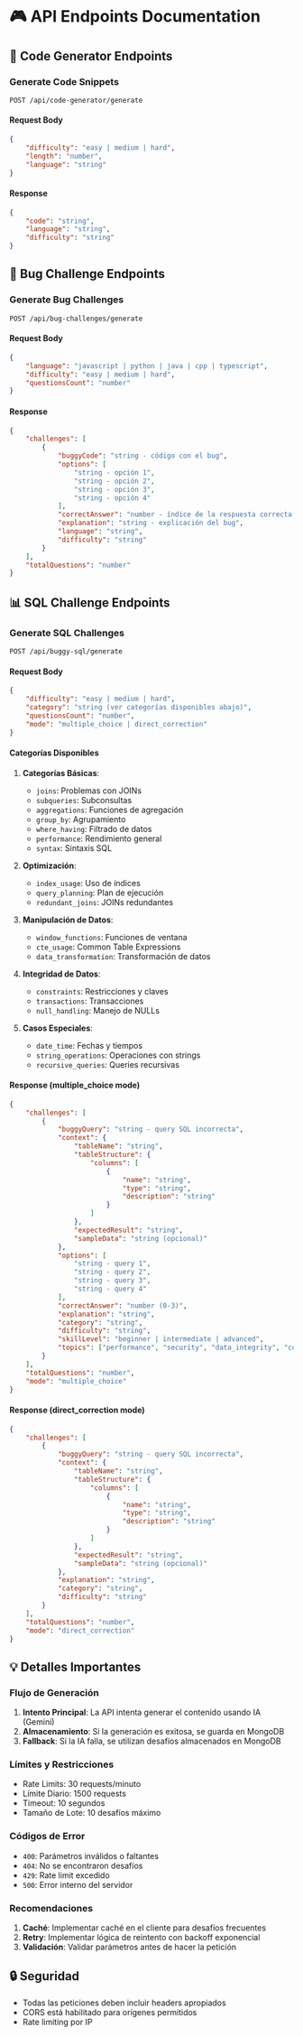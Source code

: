 # 🎮 API Endpoints Documentation

## 🚀 Code Generator Endpoints

### Generate Code Snippets
```http
POST /api/code-generator/generate
```

#### Request Body
```json
{
    "difficulty": "easy | medium | hard",
    "length": "number",
    "language": "string"
}
```

#### Response
```json
{
    "code": "string",
    "language": "string",
    "difficulty": "string"
}
```

## 🐛 Bug Challenge Endpoints

### Generate Bug Challenges
```http
POST /api/bug-challenges/generate
```

#### Request Body
```json
{
    "language": "javascript | python | java | cpp | typescript",
    "difficulty": "easy | medium | hard",
    "questionsCount": "number"
}
```

#### Response
```json
{
    "challenges": [
        {
            "buggyCode": "string - código con el bug",
            "options": [
                "string - opción 1",
                "string - opción 2",
                "string - opción 3",
                "string - opción 4"
            ],
            "correctAnswer": "number - índice de la respuesta correcta (0-3)",
            "explanation": "string - explicación del bug",
            "language": "string",
            "difficulty": "string"
        }
    ],
    "totalQuestions": "number"
}
```

## 📊 SQL Challenge Endpoints

### Generate SQL Challenges
```http
POST /api/buggy-sql/generate
```

#### Request Body
```json
{
    "difficulty": "easy | medium | hard",
    "category": "string (ver categorías disponibles abajo)",
    "questionsCount": "number",
    "mode": "multiple_choice | direct_correction"
}
```

#### Categorías Disponibles

1. **Categorías Básicas**:
   - `joins`: Problemas con JOINs
   - `subqueries`: Subconsultas
   - `aggregations`: Funciones de agregación
   - `group_by`: Agrupamiento
   - `where_having`: Filtrado de datos
   - `performance`: Rendimiento general
   - `syntax`: Sintaxis SQL

2. **Optimización**:
   - `index_usage`: Uso de índices
   - `query_planning`: Plan de ejecución
   - `redundant_joins`: JOINs redundantes

3. **Manipulación de Datos**:
   - `window_functions`: Funciones de ventana
   - `cte_usage`: Common Table Expressions
   - `data_transformation`: Transformación de datos

4. **Integridad de Datos**:
   - `constraints`: Restricciones y claves
   - `transactions`: Transacciones
   - `null_handling`: Manejo de NULLs

5. **Casos Especiales**:
   - `date_time`: Fechas y tiempos
   - `string_operations`: Operaciones con strings
   - `recursive_queries`: Queries recursivas

#### Response (multiple_choice mode)
```json
{
    "challenges": [
        {
            "buggyQuery": "string - query SQL incorrecta",
            "context": {
                "tableName": "string",
                "tableStructure": {
                    "columns": [
                        {
                            "name": "string",
                            "type": "string",
                            "description": "string"
                        }
                    ]
                },
                "expectedResult": "string",
                "sampleData": "string (opcional)"
            },
            "options": [
                "string - query 1",
                "string - query 2",
                "string - query 3",
                "string - query 4"
            ],
            "correctAnswer": "number (0-3)",
            "explanation": "string",
            "category": "string",
            "difficulty": "string",
            "skillLevel": "beginner | intermediate | advanced",
            "topics": ["performance", "security", "data_integrity", "code_style", "best_practices", "optimization"]
        }
    ],
    "totalQuestions": "number",
    "mode": "multiple_choice"
}
```

#### Response (direct_correction mode)
```json
{
    "challenges": [
        {
            "buggyQuery": "string - query SQL incorrecta",
            "context": {
                "tableName": "string",
                "tableStructure": {
                    "columns": [
                        {
                            "name": "string",
                            "type": "string",
                            "description": "string"
                        }
                    ]
                },
                "expectedResult": "string",
                "sampleData": "string (opcional)"
            },
            "explanation": "string",
            "category": "string",
            "difficulty": "string"
        }
    ],
    "totalQuestions": "number",
    "mode": "direct_correction"
}
```

## 💡 Detalles Importantes

### Flujo de Generación
1. **Intento Principal**: La API intenta generar el contenido usando IA (Gemini)
2. **Almacenamiento**: Si la generación es exitosa, se guarda en MongoDB
3. **Fallback**: Si la IA falla, se utilizan desafíos almacenados en MongoDB

### Límites y Restricciones
- Rate Limits: 30 requests/minuto
- Límite Diario: 1500 requests
- Timeout: 10 segundos
- Tamaño de Lote: 10 desafíos máximo

### Códigos de Error
- `400`: Parámetros inválidos o faltantes
- `404`: No se encontraron desafíos
- `429`: Rate limit excedido
- `500`: Error interno del servidor

### Recomendaciones
1. **Caché**: Implementar caché en el cliente para desafíos frecuentes
2. **Retry**: Implementar lógica de reintento con backoff exponencial
3. **Validación**: Validar parámetros antes de hacer la petición

## 🔒 Seguridad
- Todas las peticiones deben incluir headers apropiados
- CORS está habilitado para orígenes permitidos
- Rate limiting por IP 